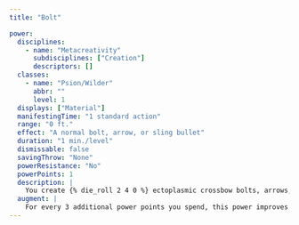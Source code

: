 ```yaml
---
title: "Bolt"

power:
  disciplines:
    - name: "Metacreativity"
      subdisciplines: ["Creation"]
      descriptors: []
  classes:
    - name: "Psion/Wilder"
      abbr: ""
      level: 1
  displays: ["Material"]
  manifestingTime: "1 standard action"
  range: "0 ft."
  effect: "A normal bolt, arrow, or sling bullet"
  duration: "1 min./level"
  dismissable: false
  savingThrow: "None"
  powerResistance: "No"
  powerPoints: 1
  description: |
    You create {% die_roll 2 4 0 %} ectoplasmic crossbow bolts, arrows, or sling bullets, appropriate to your size, which dissipate into their constituent ectoplasmic particles when the duration ends or after being fired. Ammunition you create has a +1 enhancement bonus on attack rolls and damage rolls.
  augment: |
    For every 3 additional power points you spend, this power improves the ammunition's enhancement bonus on attack rolls and damage rolls by 1.
---
```

